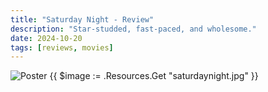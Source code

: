 ```yaml
---
title: "Saturday Night - Review"
description: "Star-studded, fast-paced, and wholesome."
date: 2024-10-20
tags: [reviews, movies]
---
```


![Poster](/images/saturdaynight.jpg)
{{ $image := .Resources.Get "saturdaynight.jpg" }}
